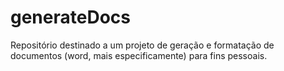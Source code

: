 # generateDocs
Repositório destinado a um projeto de geração e formatação de documentos (word, mais especificamente) para fins pessoais.
